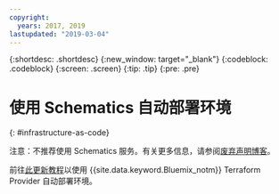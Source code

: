 ```yaml
---
copyright:
  years: 2017, 2019
lastupdated: "2019-03-04"
---
```


{:shortdesc: .shortdesc}
{:new_window: target="_blank"}
{:codeblock: .codeblock}
{:screen: .screen}
{:tip: .tip}
{:pre: .pre}

# 使用 Schematics 自动部署环境
{: #infrastructure-as-code}

注意：不推荐使用 Schematics 服务。有关更多信息，请参阅[废弃声明博客](https://www.ibm.com/blogs/bluemix/2018/03/retirement-ibm-cloud-schematics/)。

前往[此更新教程](https://{DomainName}/docs/tutorials?topic=solution-tutorials-infrastructure-as-code-terraform#infrastructure-as-code-terraform)以使用 {{site.data.keyword.Bluemix_notm}} Terraform Provider 自动部署环境。
